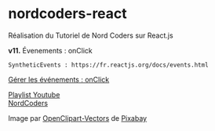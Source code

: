 # nordcoders-react
Réalisation du Tutoriel de Nord Coders sur React.js

__v11.__ Évenements : onClick  

```
SyntheticEvents : https://fr.reactjs.org/docs/events.html
```

[Gérer les événements : onClick](https://youtu.be/vwGV5E4YF9A?list=PLeeuvNW2FHVjVHC8LTbqAvGe9I23sl0Bj)

[Playlist Youtube](https://www.youtube.com/playlist?list=PLeeuvNW2FHVjVHC8LTbqAvGe9I23sl0Bj)  
[NordCoders](https://www.youtube.com/c/NordCoders)

Image par <a href="https://pixabay.com/fr/users/openclipart-vectors-30363/?utm_source=link-attribution&amp;utm_medium=referral&amp;utm_campaign=image&amp;utm_content=154544">OpenClipart-Vectors</a> de <a href="https://pixabay.com/fr/?utm_source=link-attribution&amp;utm_medium=referral&amp;utm_campaign=image&amp;utm_content=154544">Pixabay</a>
